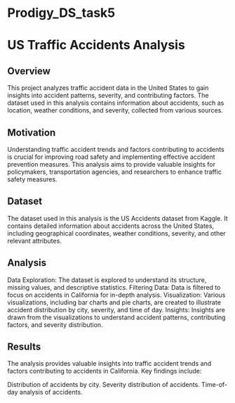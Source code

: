 # Prodigy_DS_task5
# US Traffic Accidents Analysis
## Overview
This project analyzes traffic accident data in the United States to gain insights into accident patterns, severity, and contributing factors. The dataset used in this analysis contains information about accidents, such as location, weather conditions, and severity, collected from various sources.

## Motivation
Understanding traffic accident trends and factors contributing to accidents is crucial for improving road safety and implementing effective accident prevention measures. This analysis aims to provide valuable insights for policymakers, transportation agencies, and researchers to enhance traffic safety measures.

## Dataset
The dataset used in this analysis is the US Accidents dataset from Kaggle. It contains detailed information about accidents across the United States, including geographical coordinates, weather conditions, severity, and other relevant attributes.

## Analysis
Data Exploration: The dataset is explored to understand its structure, missing values, and descriptive statistics.
Filtering Data: Data is filtered to focus on accidents in California for in-depth analysis.
Visualization: Various visualizations, including bar charts and pie charts, are created to illustrate accident distribution by city, severity, and time of day.
Insights: Insights are drawn from the visualizations to understand accident patterns, contributing factors, and severity distribution.

## Results
The analysis provides valuable insights into traffic accident trends and factors contributing to accidents in California. Key findings include:

Distribution of accidents by city.
Severity distribution of accidents.
Time-of-day analysis of accidents.
